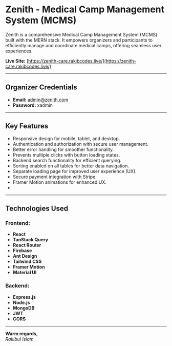 # Zenith - Medical Camp Management System (MCMS)

Zenith is a comprehensive Medical Camp Management System (MCMS) built with the MERN stack. It empowers organizers and participants to efficiently manage and coordinate medical camps, offering seamless user experiences.  

**Live Site:** [https://zenith-care.rakibcodes.live/](https://zenith-care.rakibcodes.live/)  

---

## Organizer Credentials  
- **Email:** admin@zenith.com  
- **Password:** xadmin

---

## Key Features  
- Responsive design for mobile, tablet, and desktop.  
- Authentication and authorization with secure user management.  
- Better error handling for smoother functionality.  
- Prevents multiple clicks with button loading states.  
- Backend search functionality for efficient querying.  
- Sorting enabled on all tables for better data navigation.  
- Separate loading page for improved user experience (UX).  
- Secure payment integration with Stripe.  
- Framer Motion animations for enhanced UX.  
-  


---

## Technologies Used  

### Frontend:  
- **React**  
- **TanStack Query**  
- **React Router**  
- **Firebase**  
- **Ant Design**  
- **Tailwind CSS**  
- **Framer Motion**  
- **Material UI**  

### Backend:  
- **Express.js**  
- **Node.js**  
- **MongoDB**  
- **JWT**  
- **CORS**  

---

**Warm regards,**  
*Rakibul Islam*  
